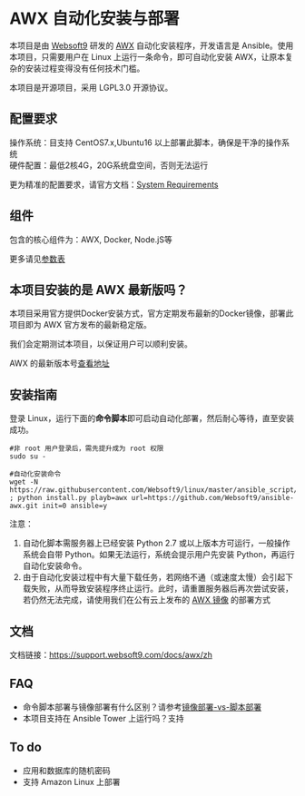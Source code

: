 # AWX 自动化安装与部署

本项目是由 [Websoft9](http://www.websoft9.com) 研发的 [AWX](https://github.com/ansible/awx) 自动化安装程序，开发语言是 Ansible。使用本项目，只需要用户在 Linux 上运行一条命令，即可自动化安装 AWX，让原本复杂的安装过程变得没有任何技术门槛。  

本项目是开源项目，采用 LGPL3.0 开源协议。

## 配置要求

操作系统：目支持 CentOS7.x,Ubuntu16 以上部署此脚本，确保是干净的操作系统  
硬件配置：最低2核4G，20G系统盘空间，否则无法运行  

更为精准的配置要求，请官方文档：[System Requirements](https://github.com/ansible/awx/blob/devel/INSTALL.md#system-requirements)

## 组件

包含的核心组件为：AWX, Docker, Node.jS等

更多请见[参数表](/docs/zh/stack-components.md)

## 本项目安装的是 AWX 最新版吗？

本项目采用官方提供Docker安装方式，官方定期发布最新的Docker镜像，部署此项目即为 AWX 官方发布的最新稳定版。

我们会定期测试本项目，以保证用户可以顺利安装。  

AWX 的最新版本号[查看地址](https://github.com/ansible/awx/releases)

## 安装指南

登录 Linux，运行下面的**命令脚本**即可启动自动化部署，然后耐心等待，直至安装成功。

```
#非 root 用户登录后，需先提升成为 root 权限
sudo su -

#自动化安装命令
wget -N https://raw.githubusercontent.com/Websoft9/linux/master/ansible_script/install.py ; python install.py playb=awx url=https://github.com/Websoft9/ansible-awx.git init=0 ansible=y

```

注意：  

1. 自动化脚本需服务器上已经安装 Python 2.7 或以上版本方可运行，一般操作系统会自带 Python。如果无法运行，系统会提示用户先安装 Python，再运行自动化安装命令。
2. 由于自动化安装过程中有大量下载任务，若网络不通（或速度太慢）会引起下载失败，从而导致安装程序终止运行。此时，请重置服务器后再次尝试安装，若仍然无法完成，请使用我们在公有云上发布的 [AWX 镜像](https://apps.websoft9.com/awx) 的部署方式


## 文档

文档链接：https://support.websoft9.com/docs/awx/zh

## FAQ

- 命令脚本部署与镜像部署有什么区别？请参考[镜像部署-vs-脚本部署](https://support.websoft9.com/docs/faq/zh/bz-product.html#镜像部署-vs-脚本部署)
- 本项目支持在 Ansible Tower 上运行吗？支持

## To do

* 应用和数据库的随机密码
* 支持 Amazon Linux 上部署
